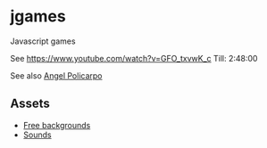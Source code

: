 # jgames
Javascript games

See https://www.youtube.com/watch?v=GFO_txvwK_c 
Till: 2:48:00

See also [Angel Policarpo](https://github.com/AngelPolicarpo/FCC-GameDev-Course)

## Assets
- [Free backgrounds](https://bevouliin.com/category/free_game_asset/)
- [Sounds](https://opengameart.org)

